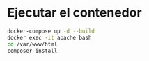 
# Ejecutar el contenedor

```bash
docker-compose up -d --build
docker exec -it apache bash
cd /var/www/html
composer install

```